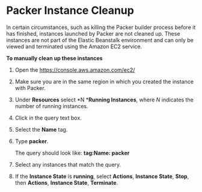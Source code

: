 # Packer Instance Cleanup<a name="custom-platforms-packercleanup"></a>

In certain circumstances, such as killing the Packer builder process before it has finished, instances launched by Packer are not cleaned up\. These instances are not part of the Elastic Beanstalk environment and can only be viewed and terminated using the Amazon EC2 service\.

**To manually clean up these instances**

1. Open the [https://console\.aws\.amazon\.com/ec2/](https://console.aws.amazon.com/ec2/)

1. Make sure you are in the same region in which you created the instance with Packer\.

1. Under **Resources** select *N ***Running Instances**, where *N* indicates the number of running instances\.

1. Click in the query text box\.

1. Select the **Name** tag\.

1. Type **packer**\.

   The query should look like: **tag:Name: packer**

1. Select any instances that match the query\.

1. If the **Instance State** is **running**, select **Actions**, **Instance State**, **Stop**, then **Actions**, **Instance State**, **Terminate**\.